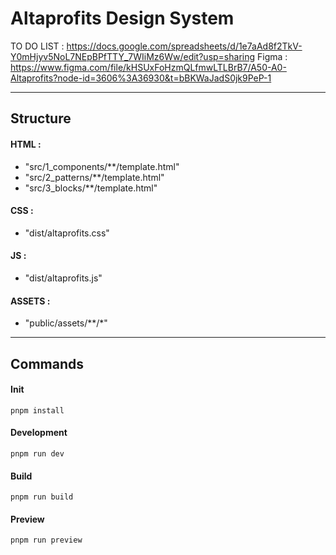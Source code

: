 # Altaprofits Design System

TO DO LIST : https://docs.google.com/spreadsheets/d/1e7aAd8f2TkV-Y0mHjyv5NoL7NEpBPfTTY_7WIiMz6Ww/edit?usp=sharing
Figma : https://www.figma.com/file/kHSUxFoHzmQLfmwLTLBrB7/A50-A0-Altaprofits?node-id=3606%3A36930&t=bBKWaJadS0jk9PeP-1

---

## Structure

#### HTML : 
- "src/1_components/**/template.html"
- "src/2_patterns/**/template.html"
- "src/3_blocks/**/template.html"

#### CSS :
- "dist/altaprofits.css"

#### JS :
- "dist/altaprofits.js"

#### ASSETS :
- "public/assets/**/*"

---

## Commands

#### Init

```
pnpm install
```

#### Development

```
pnpm run dev
```

#### Build

```
pnpm run build
```

#### Preview

```
pnpm run preview
```



